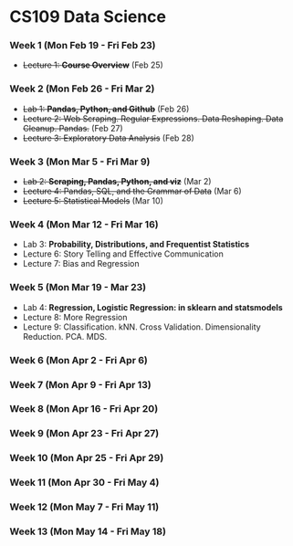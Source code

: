 # CS109 Data Science
### Week 1 (Mon Feb 19 - Fri Feb 23)
- ~~Lecture 1: **Course Overview**~~ (Feb 25)
### Week 2 (Mon Feb 26 - Fri Mar 2)
- ~~Lab 1: **Pandas, Python, and Github**~~ (Feb 26)
- ~~Lecture 2: Web Scraping. Regular Expressions. Data Reshaping. Data Cleanup. Pandas.~~ (Feb 27)
- ~~Lecture 3: Exploratory Data Analysis~~ (Feb 28)
### Week 3 (Mon Mar 5 - Fri Mar 9)
- ~~Lab 2: **Scraping, Pandas, Python, and viz**~~ (Mar 2)
- ~~Lecture 4: Pandas, SQL, and the Grammar of Data~~ (Mar 6)
- ~~Lecture 5: Statistical Models~~ (Mar 10)
### Week 4 (Mon Mar 12 - Fri Mar 16)
- Lab 3: **Probability, Distributions, and Frequentist Statistics**
- Lecture 6: Story Telling and Effective Communication
- Lecture 7: Bias and Regression
### Week 5 (Mon Mar 19 - Mar 23)
- Lab 4: **Regression, Logistic Regression: in sklearn and statsmodels**
- Lecture 8: More Regression
- Lecture 9: Classification. kNN. Cross Validation. Dimensionality Reduction. PCA. MDS.
### Week 6 (Mon Apr 2 - Fri Apr 6)
### Week 7 (Mon Apr 9 - Fri Apr 13)
### Week 8 (Mon Apr 16 - Fri Apr 20)
### Week 9 (Mon Apr 23 - Fri Apr 27)
### Week 10 (Mon Apr 25 - Fri Apr 29)
### Week 11 (Mon Apr 30 - Fri May 4)
### Week 12 (Mon May 7 - Fri May 11)
### Week 13 (Mon May 14 - Fri May 18)
